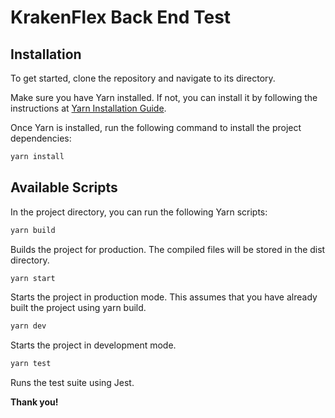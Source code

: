 # KrakenFlex Back End Test

## Installation

To get started, clone the repository and navigate to its directory.

Make sure you have Yarn installed. If not, you can install it by following the instructions at [Yarn Installation Guide](https://yarnpkg.com/getting-started/install).

Once Yarn is installed, run the following command to install the project dependencies:

```bash
yarn install
```

## Available Scripts

In the project directory, you can run the following Yarn scripts:

```bash
yarn build
```

Builds the project for production. The compiled files will be stored in the dist directory.

```bash
yarn start
```

Starts the project in production mode. This assumes that you have already built the project using yarn build.

```bash
yarn dev
```

Starts the project in development mode.

```bash
yarn test
```

Runs the test suite using Jest.

**Thank you!**
